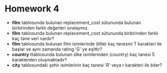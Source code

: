 # Homework 4

<ul>
    <li><b>film</b> tablosunda bulunan replacement_cost sütununda bulunan birbirinden farklı değerleri sıralayınız.</li>
    <li><b>film</b> tablosunda bulunan replacement_cost sütununda birbirinden farklı kaç tane veri vardır?</li>
    <li><b>film</b> tablosunda bulunan film isimlerinde (title) kaç tanesini T karakteri ile başlar ve aynı zamanda rating 'G' ye eşittir?</li>
    <li><b>country</b> ttablosunda bulunan ülke isimlerinden (country) kaç tanesi 5 karakterden oluşmaktadır?</li>
    <li><b>city</b> tablosundaki şehir isimlerinin kaç tanesi 'R' veya r karakteri ile biter?</li>
</ul>